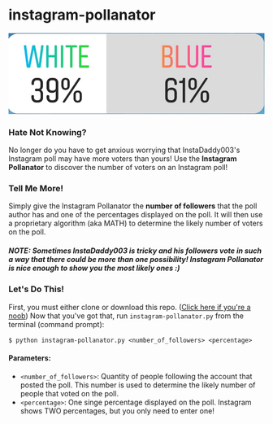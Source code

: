 # instagram-pollanator
<img src="./readme_img/ig_poll.jpg" alt="An Instagram Poll">

<h3>Hate Not Knowing?</h3>
No longer do you have to get anxious worrying that InstaDaddy003's Instagram poll may have more voters than yours! Use the <strong>Instagram Pollanator</strong> to discover the number of voters on an Instagram poll!

<h3>Tell Me More!</h3>
Simply give the Instagram Pollanator the <strong>number of followers</strong> that the poll author has and one of the percentages displayed on the poll. It will then use a proprietary algorithm (aka MATH) to determine the likely number of voters on the poll. 
<h5>NOTE: Sometimes InstaDaddy003 is tricky and his followers vote in such a way that there could be more than one possibility! Instagram Pollanator is nice enough to show you the most likely ones :)</h5>

<h3>Let's Do This!</h3>
First, you must either clone or download this repo. (<a href="http://lmgtfy.com/?q=How+must+one+clone+a+git+repo%3F">Click here if you're a noob</a>)
Now that you've got that, run <code>instagram-pollanator.py</code> from the terminal (command prompt):
  <pre><code>$ python instagram-pollanator.py &lt;number_of_followers&gt; &lt;percentage&gt;</code></pre>
  <h4>Parameters:</h4>
  <ul>
    <li><code>&lt;number_of_followers&gt;</code>: Quantity of people following the account that posted the poll. This number is used to determine the likely number of people that voted on the poll.</li>
    <li><code>&lt;percentage&gt;</code>: One singe percentage displayed on the poll. Instagram shows TWO percentages, but you only need to enter one!</li>
  </ul>
